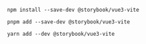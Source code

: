 ```shell renderer="vue" language="js" packageManager="npm"
npm install --save-dev @storybook/vue3-vite
```

```shell renderer="vue" language="js" packageManager="pnpm"
pnpm add --save-dev @storybook/vue3-vite
```

```shell renderer="vue" language="js" packageManager="yarn"
yarn add --dev @storybook/vue3-vite
```

